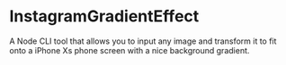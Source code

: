 # InstagramGradientEffect

A Node CLI tool that allows you to input any image and transform it to fit onto a iPhone Xs phone screen with a nice background gradient.
